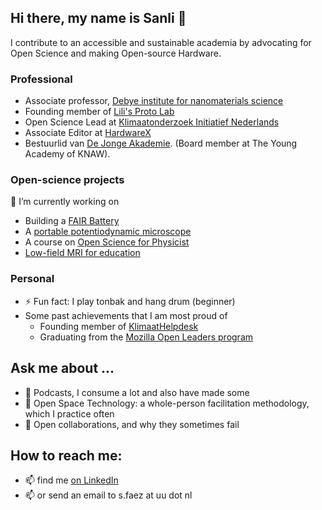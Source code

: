 ## Hi there, my name is Sanli 👋

I contribute to an accessible and sustainable academia by advocating for Open Science and making Open-source Hardware.

### Professional 

+ Associate professor, [Debye institute for nanomaterials science](https://www.uu.nl/en/research/debye-institute-for-nanomaterials-science)
+ Founding member of [Lili's Proto Lab](http://www.uu.nl/lpl)
+ Open Science Lead at [Klimaatonderzoek Initiatief Nederlands](http://www.hetkin.nl/)
+ Associate Editor at [HardwareX](https://www.hardware-x.com/)
+ Bestuurlid  van [De Jonge Akademie](https://www.dejongeakademie.nl/nl). (Board member at The Young Academy of KNAW).

###  Open-science projects 

🔭 I’m currently working on 
+ Building a [FAIR Battery](https://github.com/SanliFaez/FAIR-Battery)
+ A [portable potentiodynamic microscope](https://github.com/SanliFaez/elchemi)
+ A course on [Open Science for Physicist](https://github.com/SanliFaez/OS4Physicists)
+ [Low-field MRI for education](www.osii.nl)

### Personal 
- ⚡ Fun fact: I play tonbak and hang drum (beginner)
- Some past achievements that I am most proud of
	+ Founding member of [KlimaatHelpdesk](https://www.klimaathelpdesk.org/)
	+ Graduating from the [Mozilla Open Leaders program](https://foundation.mozilla.org/en/initiatives/mozilla-open-leaders/round-7/participants/)


## Ask me about ...
- 💬 Podcasts, I consume a lot and also have made some
- 💬 Open Space Technology: a whole-person facilitation methodology, which I practice often
- 💬 Open collaborations, and why they sometimes fail

## How to reach me: 
- 📫 find me [on LinkedIn](https://www.linkedin.com/in/sanlifaez)
- 📫 or send an email to s.faez at uu dot nl



<!-- **SanliFaez/sanlifaez** is a _special_ repository because its `README.md` (this file) appears on my GitHub profile.-->
